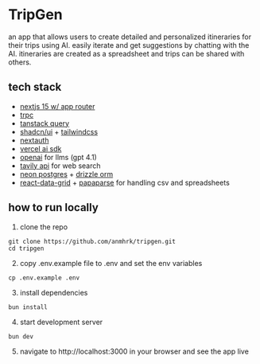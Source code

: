 # TripGen

an app that allows users to create detailed and personalized itineraries for their trips using AI. easily iterate and get suggestions by chatting with the AI. itineraries are created as a spreadsheet and trips can be shared with others.

## tech stack

- [nextjs 15 w/ app router](https://nextjs.org)
- [trpc](https://trpc.io)
- [tanstack query](https://tanstack.com/query/latest/docs/framework/react/overview)
- [shadcn/ui](https://ui.shadcn.com/) + [tailwindcss](https://tailwindcss.com/)
- [nextauth](https://authjs.dev/)
- [vercel ai sdk](https://sdk.vercel.ai/)
- [openai](https://openai.com/) for llms (gpt 4.1)
- [tavily api](https://tavily.com) for web search
- [neon postgres](https://neon.tech/) + [drizzle orm](https://orm.drizzle.team/)
- [react-data-grid](https://github.com/adazzle/react-data-grid) + [papaparse](https://www.papaparse.com/) for handling csv and spreadsheets

## how to run locally

1. clone the repo

```
git clone https://github.com/anmhrk/tripgen.git
cd tripgen
```

2. copy .env.example file to .env and set the env variables

```
cp .env.example .env
```

3. install dependencies

```
bun install
```

4. start development server

```
bun dev
```

5. navigate to http://localhost:3000 in your browser and see the app live
